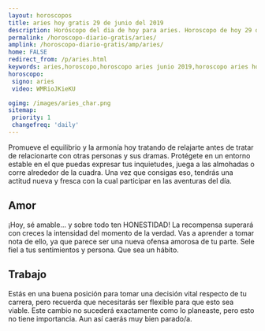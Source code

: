 ```yaml
---
layout: horoscopos
title: aries hoy gratis 29 de junio del 2019 
description: Horóscopo del dia de hoy para aries. Horoscopo de hoy 29 de junio del 2019. Las predicciones de amor, trabajo, vida personal gratis.
permalink: /horoscopo-diario-gratis/aries/
amplink: /horoscopo-diario-gratis/amp/aries/
home: FALSE
redirect_from: /p/aries.html
keywords: aries,horoscopo,horoscopo aries junio 2019,horoscopo aries hoy,tarot aries junio 2019,horoscopo aries,tarot aries hoy,horoscopo de hoy,horoscopo diario,tarot del amor,horoscopo de hoy aries,horoscopo diario del tarot, Horoscopo de hoy aries 29 de junio del 2019,horóscopo del día,signos zodiacales 2019, el horoscopo de hoy
horoscopo:
 signo: aries
 video: WMRioJKieKU

ogimg: /images/aries_char.png
sitemap:
 priority: 1
 changefreq: 'daily'
---
```



Promueve el equilibrio y la armonía hoy tratando de relajarte antes de tratar de relacionarte con otras personas y sus dramas. Protégete en un entorno estable en el que puedas expresar tus inquietudes, juega a las almohadas o corre alrededor de la cuadra. Una vez que consigas eso, tendrás una actitud nueva y fresca con la cual participar en las aventuras del día.

## Amor

¡Hoy, sé amable... y sobre todo ten HONESTIDAD! La recompensa superará con creces la intensidad del momento de la verdad. Vas a aprender a tomar nota de ello, ya que parece ser una nueva ofensa amorosa de tu parte. Sele fiel a tus sentimientos y persona. Que sea un hábito.

## Trabajo

Estás en una buena posición para tomar una decisión vital respecto de tu carrera, pero recuerda que necesitarás ser flexible para que esto sea viable. Este cambio no sucederá exactamente como lo planeaste, pero esto no tiene importancia. Aun así caerás muy bien parado/a.